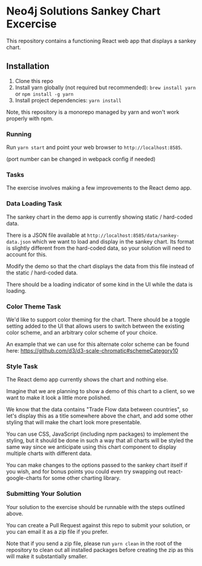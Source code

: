 # Neo4j Solutions Sankey Chart Excercise

This repository contains a functioning React web app that displays a sankey chart.

## Installation

1.  Clone this repo
2.  Install yarn globally (not required but recommended): `brew install yarn` or `npm install -g yarn`
3.  Install project dependencies: `yarn install`

Note, this repository is a monorepo managed by yarn and won't work properly with npm.

### Running

Run `yarn start` and point your web browser to `http://localhost:8585`.

(port number can be changed in webpack config if needed)

### Tasks

The exercise involves making a few improvements to the React demo app.

### Data Loading Task

The sankey chart in the demo app is currently showing static / hard-coded data.

There is a JSON file available at `http://localhost:8585/data/sankey-data.json` which we want to load and display in the sankey chart. Its format is slightly different from the hard-coded data, so your solution will need to account for this.

Modify the demo so that the chart displays the data from this file instead of the static / hard-coded data. 

There should be a loading indicator of some kind in the UI while the data is loading.

### Color Theme Task

We'd like to support color theming for the chart. There should be a toggle setting added to the UI that allows users to switch between the existing color scheme, and an arbitrary color scheme of your choice.

An example that we can use for this alternate color scheme can be found here: https://github.com/d3/d3-scale-chromatic#schemeCategory10

### Style Task

The React demo app currently shows the chart and nothing else.

Imagine that we are planning to show a demo of this chart to a client, so we want to make it look a little more polished.

We know that the data contains "Trade Flow data between countries", so let's display this as a title somewhere above the chart, and add some other styling that will make the chart look more presentable.

You can use CSS, JavaScript (including npm packages) to implement the styling, but it should be done in such a way that all charts will be styled the same way since we anticipate using this chart component to display multiple charts with different data.

You can make changes to the options passed to the sankey chart itself if you wish, and for bonus points you could even try swapping out react-google-charts for some other charting library.

### Submitting Your Solution

Your solution to the exercise should be runnable with the steps outlined above.

You can create a Pull Request against this repo to submit your solution, or you can email it as a zip file if you prefer.

Note that if you send a zip file, please run `yarn clean` in the root of the repository to clean out all installed packages before creating the zip as this will make it substantially smaller.

